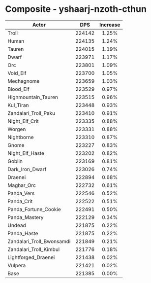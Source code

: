 # Composite - yshaarj-nzoth-cthun
| Actor | DPS | Increase |
|---|:---:|:---:|
|Troll|224142|1.25%|
|Human|224135|1.24%|
|Tauren|224015|1.19%|
|Dwarf|223971|1.17%|
|Orc|223801|1.09%|
|Void_Elf|223700|1.05%|
|Mechagnome|223659|1.03%|
|Blood_Elf|223529|0.97%|
|Highmountain_Tauren|223515|0.96%|
|Kul_Tiran|223448|0.93%|
|Zandalari_Troll_Paku|223410|0.91%|
|Night_Elf_Crit|223335|0.88%|
|Worgen|223331|0.88%|
|Nightborne|223310|0.87%|
|Gnome|223227|0.83%|
|Night_Elf_Haste|223202|0.82%|
|Goblin|223169|0.81%|
|Dark_Iron_Dwarf|223026|0.74%|
|Draenei|222894|0.68%|
|Maghar_Orc|222732|0.61%|
|Panda_Vers|222546|0.52%|
|Panda_Crit|222522|0.51%|
|Panda_Fortune_Cookie|222491|0.50%|
|Panda_Mastery|222129|0.34%|
|Undead|221875|0.22%|
|Panda_Haste|221875|0.22%|
|Zandalari_Troll_Bwonsamdi|221849|0.21%|
|Zandalari_Troll_Kimbul|221776|0.18%|
|Lightforged_Draenei|221438|0.02%|
|Vulpera|221421|0.02%|
|Base|221385|0.00%|
